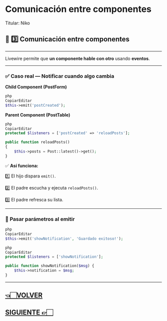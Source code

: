 # Comunicación entre componentes

Titular: Niko

## 🔗 **3️⃣ Comunicación entre componentes**

---

Livewire permite que **un componente hable con otro** usando **eventos**.

---

### ✅ **Caso real — Notificar cuando algo cambia**

**Child Component (PostForm)**

```php
php
CopiarEditar
$this->emit('postCreated');

```

**Parent Component (PostTable)**

```php
php
CopiarEditar
protected $listeners = ['postCreated' => 'reloadPosts'];

public function reloadPosts()
{
    $this->posts = Post::latest()->get();
}

```

✅ **Así funciona:**

1️⃣ El hijo dispara `emit()`.

2️⃣ El padre escucha y ejecuta `reloadPosts()`.

3️⃣ El padre refresca su lista.

---

### 📌 **Pasar parámetros al emitir**

```php
php
CopiarEditar
$this->emit('showNotification', 'Guardado exitoso!');

```

```php
php
CopiarEditar
protected $listeners = ['showNotification'];

public function showNotification($msg) {
    $this->notification = $msg;
}

```

---

## [👈🏻VOLVER](Crear%20componentes%20227d9e22edae80f1b461e2e1ec4cfef1.md)

## [SIGUIENTE 👉🏻](Formularios%20y%20validaciones%20227d9e22edae80f3aaafd18af4bf28a5.md)